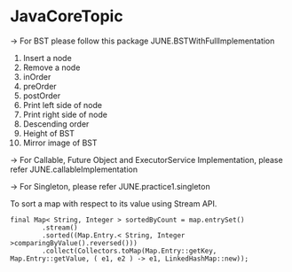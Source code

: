 # JavaCoreTopic


-> For BST please follow this package JUNE.BSTWithFullImplementation
 
 
 1. Insert a node
 2. Remove a node
 3. inOrder
 4. preOrder
 5. postOrder
 6. Print left side of node
 7. Print right side of node
 8. Descending order
 9. Height of BST
10. Mirror image of BST

-> For Callable, Future Object and ExecutorService Implementation, please refer JUNE.callableImplementation

-> For Singleton, please refer JUNE.practice1.singleton

To sort a map with respect to its value using Stream API.

```
final Map< String, Integer > sortedByCount = map.entrySet()
        .stream()
        .sorted((Map.Entry.< String, Integer >comparingByValue().reversed()))
        .collect(Collectors.toMap(Map.Entry::getKey, Map.Entry::getValue, ( e1, e2 ) -> e1, LinkedHashMap::new));



